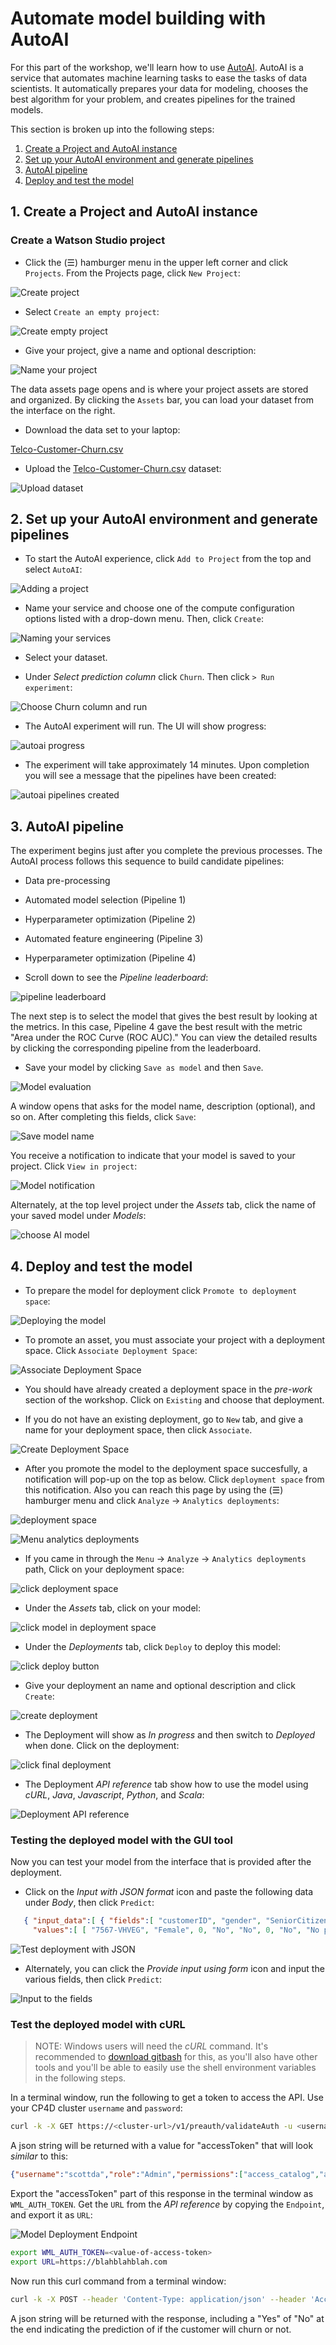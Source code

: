 # Automate model building with AutoAI

For this part of the workshop, we'll learn how to use [AutoAI](https://www.ibm.com/support/producthub/icpdata/docs/content/SSQNUZ_current/wsj/analyze-data/autoai-overview.html).
AutoAI is a service that automates machine learning tasks to ease the tasks of data scientists. It automatically prepares your data for modeling, chooses the best algorithm for your problem, and creates pipelines for the trained models.

This section is broken up into the following steps:

1. [Create a Project and AutoAI instance](#1-create-a-project-and-autoai-instance)
2. [Set up your AutoAI environment and generate pipelines](#2-set-up-your-autoai-environment-and-generate-pipelines)
3. [AutoAI pipeline](#3-autoai-pipeline)
4. [Deploy and test the model](#4-deploy-and-test-the-model)

## 1. Create a Project and AutoAI instance

### Create a Watson Studio project

* Click the (☰) hamburger menu in the upper left corner and click `Projects`. From the Projects page, click `New Project`:

![Create project](../.gitbook/assets/images/autoai/autoai-create-project.png)

* Select `Create an empty project`:

![Create empty project](../.gitbook/assets/images/autoai/autoai-create-empty-project.png)

* Give your project, give a  name and optional description:

![Name your project](../.gitbook/assets/images/autoai/autoai-name-project.png)

The data assets page opens and is where your project assets are stored and organized. By clicking the `Assets` bar, you can load your dataset from the interface on the right.

* Download the data set to your laptop:

[Telco-Customer-Churn.csv](https://ibm.biz/tcs-cp4d-churn-csv)

* Upload the [Telco-Customer-Churn.csv](https://ibm.biz/tcs-cp4d-churn-csv) dataset:

![Upload dataset](../.gitbook/assets/images/autoai/autoai-upload-data-set.png)

## 2. Set up your AutoAI environment and generate pipelines

* To start the AutoAI experience, click `Add to Project` from the top and select `AutoAI`:

![Adding a project](../.gitbook/assets/images/autoai/autoai-add-project.png)

* Name your service and choose one of the compute configuration options listed with a drop-down menu. Then, click `Create`:

![Naming your services](../.gitbook/assets/images/autoai/autoai-name-services.png)

* Select your dataset.

* Under *Select prediction column* click `Churn`. Then click `> Run experiment`:

![Choose Churn column and run](../.gitbook/assets/images/autoai/autoai-choose-churn-and-run.png)

* The AutoAI experiment will run. The UI will show progress:

![autoai progress](../.gitbook/assets/images/autoai/autoai-model-progress.png)

* The experiment will take approximately 14 minutes. Upon completion you will see a message that the pipelines have been created:

![autoai pipelines created](../.gitbook/assets/images/autoai/autoai-pilelines-complete.png)

## 3. AutoAI pipeline

The experiment begins just after you complete the previous processes. The AutoAI process follows this sequence to build candidate pipelines:

* Data pre-processing
* Automated model selection (Pipeline 1)
* Hyperparameter optimization (Pipeline 2)
* Automated feature engineering (Pipeline 3)
* Hyperparameter optimization (Pipeline 4)

* Scroll down to see the *Pipeline leaderboard*:

![pipeline leaderboard](../.gitbook/assets/images/autoai/autoai-pipeline-leaderboard.png)

The next step is to select the model that gives the best result by looking at the metrics. In this case, Pipeline 4 gave the best result with the metric "Area under the ROC Curve (ROC AUC)." You can view the detailed results by clicking the corresponding pipeline from the leaderboard.

* Save your model by clicking `Save as model` and then `Save`.

![Model evaluation](../.gitbook/assets/images/autoai/autoai-model-evaluation.png)

A window opens that asks for the model name, description (optional), and so on. After completing this fields, click `Save`:

![Save model name](../.gitbook/assets/images/autoai/autoai-save-model-name.png)

You receive a notification to indicate that your model is saved to your project. Click `View in project`:

![Model notification](../.gitbook/assets/images/autoai/autoai-model-notification.png)

Alternately, at the top level project under the *Assets* tab, click the name of your saved model under *Models*:

![choose AI model](../.gitbook/assets/images/autoai/autoai-choose-asset-ai-model.png)

## 4. Deploy and test the model

* To prepare the model for deployment click `Promote to deployment space`:

![Deploying the model](../.gitbook/assets/images/autoai/autoai-deploy-model.png)

* To promote an asset, you must associate your project with a deployment space. Click `Associate Deployment Space`:

![Associate Deployment Space](../.gitbook/assets/images/autoai/autoai-associate-deployment-space.png)

* You should have already created a deployment space in the *pre-work* section of the workshop. Click on `Existing` and choose that deployment.

* If you do not have an existing deployment, go to `New` tab, and give a name for your deployment space, then click `Associate`.

![Create Deployment Space](../.gitbook/assets/images/autoai/autoai-create-deployment-space.png)

* After you promote the model to the deployment space succesfully, a notification will pop-up on the top as below. Click `deployment space` from this notification. Also you can reach this page by using the (☰) hamburger menu and click `Analyze` -> `Analytics deployments`:

![deployment space](../.gitbook/assets/images/autoai/autoai-view-deployment.png)

![Menu analytics deployments ](../.gitbook/assets/images/autoai/autoai-menu-analytics-deployments.png)

* If you came in through the `Menu` -> `Analyze` -> `Analytics deployments` path, Click on your deployment space:

![click deployment space](../.gitbook/assets/images/autoai/autoai-click-deployment-space.png)

* Under the *Assets* tab, click on your model:

![click model in deployment space](../.gitbook/assets/images/autoai/autoai-deployment-space-choose-model.png)

* Under the *Deployments* tab, click `Deploy` to deploy this model:

![click deploy button](../.gitbook/assets/images/autoai/autoai-click-deploy.png)

* Give your deployment an name and optional description and click `Create`:

![create deployment](../.gitbook/assets/images/autoai/autoai-name-and-create-deployment.png)

* The Deployment will show as *In progress* and then switch to *Deployed* when done. Click on the deployment:

![click final deployment](../.gitbook/assets/images/autoai/autoai-deployed.png)

* The Deployment *API reference* tab show how to use the model using *cURL*, *Java*, *Javascript*, *Python*, and *Scala*:

![Deployment API reference](../.gitbook/assets/images/autoai/autoai-api-reference-curl.png)

### Testing the deployed model with the GUI tool

Now you can test your model from the interface that is provided after the deployment.

* Click on the *Input with JSON format* icon and paste the following data under *Body*, then click `Predict`:

```json
   { "input_data":[ { "fields":[ "customerID", "gender", "SeniorCitizen", "Partner", "Dependents", "tenure", "PhoneService", "MultipleLines", "InternetService", "OnlineSecurity", "OnlineBackup", "DeviceProtection", "TechSupport", "StreamingTV", "StreamingMovies", "Contract", "PaperlessBilling", "PaymentMethod", "MonthlyCharges", "TotalCharges" ],
     "values":[ [ "7567-VHVEG", "Female", 0, "No", "No", 0, "No", "No phone service", "DSL", "No", "No", "Yes", "No", "No", "Yes", "Month-to-month", "No", "Bank transfer (automatic)", 85.25, 85.25 ] ] } ] }
```

![Test deployment with JSON](../.gitbook/assets/images/autoai/autoai-test-json.png)

* Alternately, you can click the *Provide input using form* icon and input the various fields, then click `Predict`:

![Input to the fields](../.gitbook/assets/images/autoai/autoai-input-fields.png)

### Test the deployed model with cURL

> NOTE: Windows users will need the *cURL* command. It's recommended to [download gitbash](https://gitforwindows.org/) for this, as you'll also have other tools and you'll be able to easily use the shell environment variables in the following steps.

In a terminal window, run the following to get a token to access the API. Use your CP4D cluster `username` and `password`:

```bash
curl -k -X GET https://<cluster-url>/v1/preauth/validateAuth -u <username>:<password>
```

A json string will be returned with a value for "accessToken" that will look *similar* to this:

```json
{"username":"scottda","role":"Admin","permissions":["access_catalog","administrator","manage_catalog","can_provision"],"sub":"scottda","iss":"KNOXSSO","aud":"DSX","uid":"1000331002","authenticator":"default","accessToken":"eyJhbGciOiJSUzI1NiIsInR5cCI6IkpXVCJ9.eyJ1c2VybmFtZSI6InNjb3R0ZGEiLCJyb2xlIjoiQWRtaW4iLCJwZXJtaXNzaW9ucyI6WyJhY2Nlc3NfY2F0YWxvZyIsImFkbWluaXN0cmF0b3IiLCJtYW5hZ2VfY2F0YWxvZyIsImNhbl9wcm92aXNpb24iXSwic3ViIjoic2NvdHRkYSIsImlzcyI6IktOT1hTU08iLCJhdWQiOiJEU1giLCJ1aWQiOiIxMDAwMzMxMDAyIiwiYXV0aGVudGljYXRvciI6ImRlZmF1bHQiLCJpYXQiOjE1NzM3NjM4NzYsImV4cCI6MTU3MzgwNzA3Nn0.vs90XYeKmLe0Efi5_3QV8F9UK1tjZmYIqmyCX575I7HY1QoH4DBhon2fa4cSzWLOM7OQ5Xm32hNUpxPH3xIi1PcxAntP9jBuM8Sue6JU4grTnphkmToSlN5jZvJOSa4RqqhjzgNKFoiqfl4D0t1X6uofwXgYmZESP3tla4f4dbhVz86RZ8ad1gS1_UNI-w8dfdmr-Q6e3UMDUaahh8JaAEiSZ_o1VTMdVPMWnRdD1_F0YnDPkdttwBFYcM9iSXHFt3gyJDCLLPdJkoyZFUa40iRB8Xf5-iA1sxGCkhK-NVHh-VTS2XmKAA0UYPGYXmouCTOUQHdGq2WXF7PkWQK0EA","_messageCode_":"success","message":"success"}
```

Export the "accessToken" part of this response in the terminal window as `WML_AUTH_TOKEN`. Get the `URL` from the *API reference* by copying the `Endpoint`, and export it as `URL`:

![Model Deployment Endpoint](../.gitbook/assets/images/wml/ModelDeploymentEndpoint.png)

```bash
export WML_AUTH_TOKEN=<value-of-access-token>
export URL=https://blahblahblah.com
```

Now run this curl command from a terminal window:

```bash
curl -k -X POST --header 'Content-Type: application/json' --header 'Accept: application/json' --header "Authorization: Bearer  $WML_AUTH_TOKEN" -d '{"input_data": [{"fields": ["customerID","gender","SeniorCitizen","Partner","Dependents","tenure","PhoneService","MultipleLines","InternetService","OnlineSecurity","OnlineBackup","DeviceProtection","TechSupport","StreamingTV","StreamingMovies","Contract","PaperlessBilling","PaymentMethod","MonthlyCharges","TotalCharges"],"values": [["7590-VHVEG","Female",0,"No","No",1,"No","No phone service","DSL","No","No","No","No","No","No","Month-to-month","No","Bank transfer (automatic)",25.25,25.25]]}]}' $URL
```

A json string will be returned with the response, including a "Yes" of "No" at the end indicating the prediction of if the customer will churn or not.
